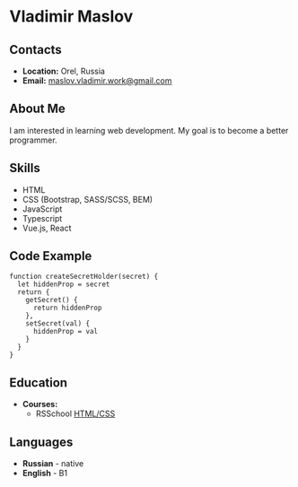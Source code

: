 # Vladimir Maslov

## Contacts

- **Location:** Orel, Russia
- **Email:** maslov.vladimir.work@gmail.com

## About Me

I am interested in learning web development. My goal is to become a better programmer.

## Skills

- HTML
- CSS (Bootstrap, SASS/SCSS, BEM)
- JavaScript
- Typescript
- Vue.js, React

## Code Example

```
function createSecretHolder(secret) {
  let hiddenProp = secret
  return {
    getSecret() {
      return hiddenProp
    },
    setSecret(val) {
      hiddenProp = val
    }
  }
}
```

## Education

- **Courses:**
  - RSSchool [HTML/CSS](https://rs.school/)

## Languages

- **Russian** - native
- **English** - B1
